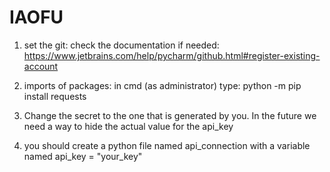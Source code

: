# IAOFU

1. set the git:
  check the documentation if needed: https://www.jetbrains.com/help/pycharm/github.html#register-existing-account

2. imports of packages:
  in cmd (as administrator) type: 
    python -m pip install requests

3. Change the secret to the one that is generated by you.
  In the future we need a way to hide the actual value for the api_key

4. you should create a python file named api_connection with a variable named api_key = "your_key"
